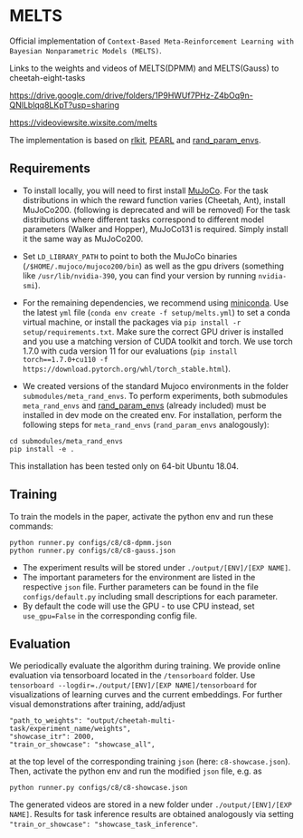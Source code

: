 # MELTS
Official implementation of `Context-Based Meta-Reinforcement Learning with Bayesian Nonparametric Models (MELTS)`.

Links to the weights and videos of MELTS(DPMM) and MELTS(Gauss) to cheetah-eight-tasks


https://drive.google.com/drive/folders/1P9HWUf7PHz-Z4bOq9n-QNlLblqq8LKpT?usp=sharing

https://videoviewsite.wixsite.com/melts


The implementation is based on [rlkit](https://github.com/vitchyr/rlkit), [PEARL](https://github.com/katerakelly/oyster) and [rand_param_envs](https://github.com/dennisl88/rand_param_envs.git).


## Requirements

- To install locally, you will need to first install [MuJoCo](https://www.roboti.us/index.html).
For the task distributions in which the reward function varies (Cheetah, Ant), install MuJoCo200.
(following is deprecated and will be removed) For the task distributions where different tasks correspond to different model parameters (Walker and Hopper), MuJoCo131 is required.
Simply install it the same way as MuJoCo200.
- Set `LD_LIBRARY_PATH` to point to both the MuJoCo binaries (`/$HOME/.mujoco/mujoco200/bin`) as well as the gpu drivers (something like `/usr/lib/nvidia-390`, you can find your version by running `nvidia-smi`).

- For the remaining dependencies, we recommend using [miniconda](https://docs.conda.io/en/latest/miniconda.html).
Use the latest `yml` file (`conda env create -f setup/melts.yml`) to set a conda virtual machine, or install the packages via `pip install -r setup/requirements.txt`.
Make sure the correct GPU driver is installed and you use a matching version of CUDA toolkit and torch.
We use torch 1.7.0 with cuda version 11 for our evaluations (`pip install torch==1.7.0+cu110 -f https://download.pytorch.org/whl/torch_stable.html`).

- We created versions of the standard Mujoco environments in the folder `submodules/meta_rand_envs`.
To perform experiments, both submodules `meta_rand_envs` and [rand_param_envs](https://github.com/dennisl88/rand_param_envs.git) (already included) must be installed in dev mode on the created env.
For installation, perform the following steps for `meta_rand_envs` (`rand_param_envs` analogously):
```
cd submodules/meta_rand_envs
pip install -e .
```

This installation has been tested only on 64-bit Ubuntu 18.04.

## Training

To train the models in the paper, activate the python env and run these commands:

```train the HalfCheetah 8 Task
python runner.py configs/c8/c8-dpmm.json
python runner.py configs/c8/c8-gauss.json

```

- The experiment results will be stored under `./output/[ENV]/[EXP NAME]`.
- The important parameters for the environment are listed in the respective `json` file. Further parameters can be found in the file `configs/default.py` including small descriptions for each parameter. 
- By default the code will use the GPU - to use CPU instead, set `use_gpu=False` in the corresponding config file.

## Evaluation

We periodically evaluate the algorithm during training. We provide online evaluation via tensorboard located in the `/tensorboard` folder. Use `tensorboard --logdir=./output/[ENV]/[EXP NAME]/tensorboard` for visualizations of learning curves and the current embeddings. For further visual demonstrations after training, add/adjust

```
"path_to_weights": "output/cheetah-multi-task/experiment_name/weights",
"showcase_itr": 2000,
"train_or_showcase": "showcase_all",
```

at the top level of the corresponding training `json` (here: `c8-showcase.json`). Then, activate the python env and run the modified `json` file, e.g. as

```eval
python runner.py configs/c8/c8-showcase.json
```

The generated videos are stored in a new folder under `./output/[ENV]/[EXP NAME]`. Results for task inference results are obtained analogously via setting `"train_or_showcase": "showcase_task_inference"`.

